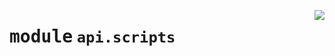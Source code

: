 <!-- markdownlint-disable -->

<a href="https://github.com/tjyuyao/ice-learn/blob/main/ice/api/scripts/__init__.py"><img align="right" style="float:right;" src="https://img.shields.io/badge/-source-cccccc?style=flat-square"></a>

# <kbd>module</kbd> `api.scripts`








